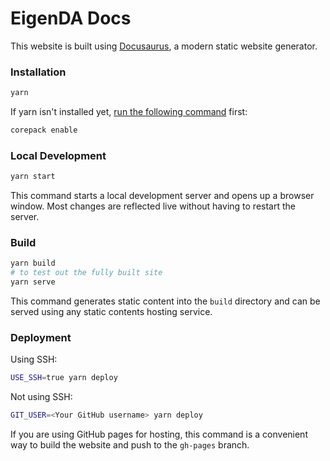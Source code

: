 # EigenDA Docs

This website is built using [Docusaurus](https://docusaurus.io/), a modern static website generator.

### Installation

```bash
yarn
```

If yarn isn't installed yet, [run the following command](https://yarnpkg.com/getting-started/install) first:

```bash
corepack enable
```

### Local Development

```bash
yarn start
```

This command starts a local development server and opens up a browser window. Most changes are reflected live without having to restart the server.

### Build

```bash
yarn build
# to test out the fully built site
yarn serve
```

This command generates static content into the `build` directory and can be served using any static contents hosting service.

### Deployment

Using SSH:

```bash
USE_SSH=true yarn deploy
```

Not using SSH:

```bash
GIT_USER=<Your GitHub username> yarn deploy
```

If you are using GitHub pages for hosting, this command is a convenient way to build the website and push to the `gh-pages` branch.

